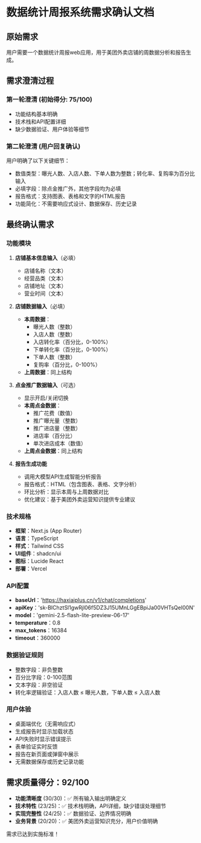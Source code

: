 # 数据统计周报系统需求确认文档

## 原始需求
用户需要一个数据统计周报web应用，用于美团外卖店铺的周数据分析和报告生成。

## 需求澄清过程

### 第一轮澄清 (初始得分: 75/100)
- 功能结构基本明确
- 技术栈和API配置详细
- 缺少数据验证、用户体验等细节

### 第二轮澄清 (用户回复确认)
用户明确了以下关键细节：
- 数值类型：曝光人数、入店人数、下单人数为整数；转化率、复购率为百分比输入
- 必填字段：除点金推广外，其他字段均为必填
- 报告格式：支持图表、表格和文字的HTML报告
- 功能简化：不需要响应式设计、数据保存、历史记录

## 最终确认需求

### 功能模块
1. **店铺基本信息输入**（必填）
   - 店铺名称（文本）
   - 经营品类（文本）
   - 店铺地址（文本）
   - 营业时间（文本）

2. **店铺数据输入**（必填）
   - **本周数据**：
     - 曝光人数（整数）
     - 入店人数（整数）
     - 入店转化率（百分比，0-100%）
     - 下单转化率（百分比，0-100%）
     - 下单人数（整数）
     - 复购率（百分比，0-100%）
   - **上周数据**：同上结构

3. **点金推广数据输入**（可选）
   - 显示开启/关闭切换
   - **本周点金数据**：
     - 推广花费（数值）
     - 推广曝光量（整数）
     - 推广进店量（整数）
     - 进店率（百分比）
     - 单次进店成本（数值）
   - **上周点金数据**：同上结构

4. **报告生成功能**
   - 调用大模型API生成智能分析报告
   - 报告格式：HTML（包含图表、表格、文字分析）
   - 环比分析：显示本周与上周数据对比
   - 优化建议：基于美团外卖运营知识提供专业建议

### 技术规格
- **框架**：Next.js (App Router)
- **语言**：TypeScript
- **样式**：Tailwind CSS
- **UI组件**：shadcn/ui
- **图标**：Lucide React
- **部署**：Vercel

### API配置
- **baseUrl**：'https://haxiaiplus.cn/v1/chat/completions'
- **apiKey**：'sk-BIChztSl1gwRjl06f5DZ3J15UMnLGgEBpiJa00VHTsQeI00N'
- **model**：'gemini-2.5-flash-lite-preview-06-17'
- **temperature**：0.8
- **max_tokens**：16384
- **timeout**：360000

### 数据验证规则
- 整数字段：非负整数
- 百分比字段：0-100范围
- 文本字段：非空验证
- 转化率逻辑验证：入店人数 ≤ 曝光人数，下单人数 ≤ 入店人数

### 用户体验
- 桌面端优化（无需响应式）
- 生成报告时显示加载状态
- API失败时显示错误提示
- 表单验证实时反馈
- 报告在新页面或弹窗中展示
- 无需数据保存或历史记录功能

## 需求质量得分：92/100

- **功能清晰度** (30/30)：✅ 所有输入输出明确定义
- **技术特性** (23/25)：✅ 技术栈明确，API详细，缺少错误处理细节
- **实现完整性** (24/25)：✅ 数据验证、边界情况明确
- **业务背景** (20/20)：✅ 美团外卖运营知识充分，用户价值明确

需求已达到实施标准！